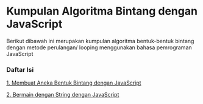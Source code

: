 # Kumpulan Algoritma Bintang dengan JavaScript
Berikut dibawah ini merupakan kumpulan algoritma bentuk-bentuk bintang dengan metode perulangan/ looping menggunakan bahasa pemrograman JavaScript
### Daftar Isi
[1. Membuat Aneka Bentuk Bintang dengan JavaScript](https://github.com/abdanzamzam/Kumpulan-Soal-Algoritma-dengan-JavaScript/tree/main/Algoritma%20Aneka%20Bintang)

[2. Bermain dengan String dengan JavaScript](https://github.com/abdanzamzam/Kumpulan-Soal-Algoritma-dengan-JavaScript/tree/main/Algoritma%20String)
